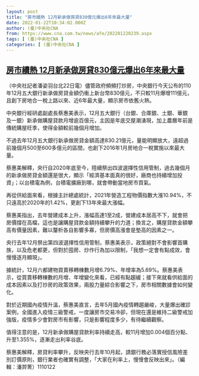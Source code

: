```yaml
---
layout: post
title: "房市續熱 12月新承做房貸830億元爆出6年來最大量"
date: 2022-01-22T10:34:02.000Z
author: (臺)中央社CNA
from: https://www.cna.com.tw/news/afe/202201220239.aspx
tags: [ (臺)中央社CNA ]
categories: [ (臺)中央社CNA ]
---
```

<!--1642847642000-->
[房市續熱 12月新承做房貸830億元爆出6年來最大量](https://www.cna.com.tw/news/afe/202201220239.aspx)
------

<div>
<div></div><div><p>（中央社記者潘姿羽台北22日電）儘管政府頻頻打炒房，中央銀行今天公布的110年12月五大銀行新承做房貸金額仍衝上新台幣830億元，不只較11月爆增111億元，且創下房地合一稅上路以來、近6年最大量，顯示房市依舊火熱。</p><p>中央銀行經研處副處長蔡惠美表示，12月五大銀行（台銀、合庫銀、土銀、華銀及一銀）新承做購屋貸款月增逾百億元，主因是年底交屋潮湧現，加上農曆年前是傳統購屋旺季，使得金額較前幾個月增加。</p><p>不過去年12月五大銀行新承做房貸金額高達830.21億元，量能明顯放大，遠超過前幾個月500至600多億元的區間，也創下2016年1月房地合一稅實施以來最大量。</p><p>蔡惠美解釋，央行自2020年底至今，陸續祭出四波選擇性信用管制，過去幾個月的新承做房貸金額還是很大，顯示「經濟基本面真的很好，廠商也持續增加投資」；以台積電為例，台積電擴廠到哪，就會帶動當地房市買氣。</p><p>再從供給面來看，根據主計總處統計，2021年營造工程物價指數大漲10.94%，不只遠高於2020年的1.42%，更創下13年來最大漲幅。</p><p>蔡惠美指出，去年營建成本上升，漲幅高達1至2成，營建成本居高不下，就會把房價撐在高檔，這也是讓購屋貸款金額持續攀升的力道；換言之，購屋貸款金額攀高有價量因素，難以釐析各自影響多寡，但房價高漲會是墊高的因素之一。</p><p>央行去年12月祭出第四波選擇性信用管制，蔡惠美表示，政策絕對不會影響首購族，以及危老都更，但對於囤房、炒作行為加以限制，「我想一定會有點成效，會慢慢逐月顯現」。</p><p>據統計，12月六都建物買賣移轉棟數月增6.79%、年增率為5.69%。蔡惠美表示，從買賣移轉棟數的月增、年增變化來看，已經有點趨緩；接下來就看供給面的成本因素以及打炒房的政策效果，兩股力量綜合影響之下，房市相關數據會如何變化。</p><p>對於近期國內疫情升溫，蔡惠美直言，去年5月國內疫情轉趨嚴峻，大量爆出確診案例，全國進入疫情三級警戒，一度讓房市交易冷卻，但現在還是維持二級警戒加強版，疫情多少會對房市有影響，只是影響程度多少，有待繼續觀察。</p><p>值得注意的是，12月新承做購屋貸款利率持續走高，較11月增加0.004個百分點、升至1.355%，逐漸走出利率谷底。</p><p>蔡惠美解釋，房貸利率攀升，反映央行去年10月起，請銀行務必落實授信風險差別訂價原則，銀行業者也確實有調整，「大家在利率上，慢慢會反映出來」。（編輯：潘羿菁）1110122</p></div>
</div>
